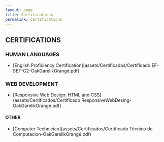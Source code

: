 ```yaml
---
layout: page
title: Certifications
permalink: certifications
---
```

## CERTIFICATIONS

### HUMAN LANGUAGES

- [English Proficiency Certification](assets/Certificados/Certificado EF-SET-C2-OakGarelikGrangé.pdf)


### WEB DEVELOPMENT

- [Responsive Web Design: HTML and CSS](assets/Certificados/Certificado ResponsiveWebDesing-OakGarelikGrangé.pdf)

#### OTHER

- [Computer Technician](assets/Certificados/Certificado Técnico de Computacion-OakGarelikGrangé.pdf)

